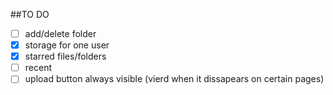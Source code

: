 ##TO DO

- [ ] add/delete folder
- [x] storage for one user
- [x] starred files/folders
- [ ] recent
- [ ] upload button always visible
      (vierd when it dissapears on certain pages)
